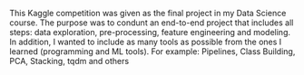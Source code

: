 This Kaggle competition was given as the final project in my Data Science course. The purpose was to condunt an end-to-end project that includes all steps: data exploration, pre-processing, feature engineering and modeling.
In addition, I wanted to include as many tools as possible from the ones I learned (programming and ML tools). For example: Pipelines, Class Building, PCA, Stacking, tqdm and others
